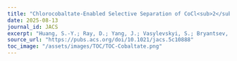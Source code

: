 ```yaml
---
title: "Chlorocobaltate-Enabled Selective Separation of CoCl<sub>2</sub> from Mixed Chloride and Nitrate Salts of Mn, Co, and Ni"
date: 2025-08-13
journal_id: JACS
excerpt: "Huang, S.-Y.; Ray, D.; Yang, J.; Vasylevskyi, S.; Bryantsev, V. S.; Sessler, J. L. Chlorocobaltate-Enabled Selective Separation of CoCl2 from Mixed Chloride and Nitrate Salts of Mn, Co, and Ni. J. Am. Chem. Soc. 2025 ASAP"
source_url: "https://pubs.acs.org/doi/10.1021/jacs.5c10888"
toc_image: "/assets/images/TOC/TOC-Cobaltate.png"
---
```

